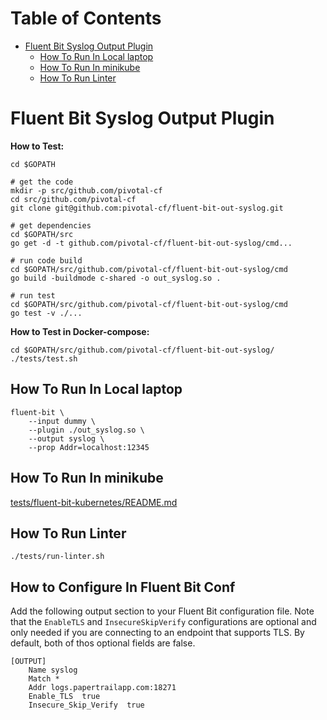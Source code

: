 Table of Contents
=================

   * [Fluent Bit Syslog Output Plugin](#fluent-bit-syslog-output-plugin)
      * [How To Run In Local laptop](#how-to-run-in-local-laptop)
      * [How To Run In minikube](#how-to-run-in-minikube)
      * [How To Run Linter](#how-to-run-linter)

# Fluent Bit Syslog Output Plugin

**How to Test:**

```
cd $GOPATH

# get the code
mkdir -p src/github.com/pivotal-cf
cd src/github.com/pivotal-cf
git clone git@github.com:pivotal-cf/fluent-bit-out-syslog.git

# get dependencies
cd $GOPATH/src
go get -d -t github.com/pivotal-cf/fluent-bit-out-syslog/cmd...

# run code build
cd $GOPATH/src/github.com/pivotal-cf/fluent-bit-out-syslog/cmd
go build -buildmode c-shared -o out_syslog.so .

# run test
cd $GOPATH/src/github.com/pivotal-cf/fluent-bit-out-syslog/cmd
go test -v ./...
```

**How to Test in Docker-compose:**
```
cd $GOPATH/src/github.com/pivotal-cf/fluent-bit-out-syslog/
./tests/test.sh
```

## How To Run In Local laptop

```
fluent-bit \
    --input dummy \
    --plugin ./out_syslog.so \
    --output syslog \
    --prop Addr=localhost:12345
```

## How To Run In minikube

[tests/fluent-bit-kubernetes/README.md](tests/fluent-bit-kubernetes/README.md)

## How To Run Linter
```
./tests/run-linter.sh
```

## How to Configure In Fluent Bit Conf
Add the following output section to your Fluent Bit configuration file. Note
that the `EnableTLS` and `InsecureSkipVerify` configurations are optional and
only needed if you are connecting to an endpoint that supports TLS. By
default, both of thos optional fields are false.

```
[OUTPUT]
	Name syslog
	Match *
	Addr logs.papertrailapp.com:18271
	Enable_TLS  true
	Insecure_Skip_Verify  true
```
